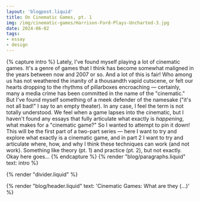 ```yaml
---
layout: 'blogpost.liquid'
title: On Cinematic Games, pt. 1
img: /img/cinematic-games/Harrison-Ford-Plays-Uncharted-3.jpg
date: 2024-06-02
tags: 
- essay
- design
---
```


{% capture intro %}
Lately, I've found myself playing a lot of cinematic games. It's a genre of games that I think has become somewhat maligned in the years between now and 2007 or so. And a lot of this is fair! Who among us has not weathered the inanity of a thousandth vapid cutscene, or felt our hearts dropping to the rhythms of pillarboxes encroaching — certainly, many a media crime has been committed in the name of the "cinematic." But I've found myself something of a meek defender of the namesake ("it's not all bad!" I say to an empty theater). In any case, I feel the term is not totally understood. We feel when a game lapses into the cinematic, but I haven't found any essays that fully articulate what exactly is _happening_, what makes for a "cinematic game?" So I wanted to attempt to pin it down! This will be the first part of a two-part series — here I want to try and explore what exactly is a cinematic game, and in part 2 I want to try and articulate where, how, and why I think these techniques can work (and not work). Something like theory (pt. 1) and practice (pt. 2), but not exactly. Okay here goes...
{% endcapture %}
{% render "blog/paragraphs.liquid" text: intro %}

{% render "divider.liquid" %}

<!-- <div class="Blog-imageFullWidth">
    <img src="/img/cinematic-games/king-kong.jpg"></img>
</div>-->

{% render "blog/header.liquid" text: 'Cinematic Games: What are they (...)' %} 






<!-- 
outline: 

cinematic not clearly understood: what is it?

- in some ways i wonder if it's something of a misnomer. something is "cinematic" in the sense that tarvkosky is painterly, or nuri bilge ceylan is photographic (or ozu) -- perhaps Anthony Mann could be said to be like a draughtsman, with the focus on light and form, and so on and so forth

- about immersion of *character* rather than immersion of *place*

- prestige, spectacle

- plot (story games)

- control taken away
    - metagaming, to play the cinematic is to cede those possibilities and relinquish control, consent to it, etc
    - well played game, to play well is to do this (maybe mention in metal gear / 30 flights further down)

- cinematic as externalization of a character's internality, their psychology
    - linda hutcheon's tell, show, interact
    - showing feelings through lighting, or camera
    - closeness to the psychology of the character, which of course risks tension in how we view ourselves in our own play as the character

- uses camera, lighting, blocking, edits to convey the psychology of the character
    - Cyberpunk 2077 (blocking feels coreographed! even if it's not, blocking is deliberate to make for good composition; camera is restricted; movement is disabled; etc)

    - Beginner's Guide walking backwards: not cinematic because it doesn't give you anything about the character
    - other examples outside cinematic: architectural games (Hitman, Control)

    - interesting to note here that other media do this! even things like JJ Abrams lens flares are pointing explicitly at technical limitations of other media, Brian Eno essay on attachment to this, etc etc

    - also can note the corruption of form that happens here (close up, one take, these things lose their "meaning" when adapted)

- why make these games then?
    - the fact that they only begin to appear in the 90s tells us something about the reasons. for one visual fidelity of cinema can be recreated. for another a generation of creators self consciously making something as a "true work of art," borrowing cultural capital of film and trying to rub it off on something as culturally low and pitiable as a videogame.

    - take half life 2. in these scenes characters are going through things and feelings; games hesitant to externalize of declare what a character is feeling: supposed to be derived through play not story. but when making storytelling games this is difficult! unproductive tension between story and play in half life 2, imo. versus metal gear 5 where important story beats that inform everything surrounding it take control away from player.
        - also want to bring up arkham asylum -- standing and listening is boring! later, in arkham knight, when you turn and the scene changes, much better storytelling. here the drama is through play and interaction, which "justifies" keeping the player in control (there is something to do, to be gained, to play a part in!)
        - versus in half life 2 where you are "out of the scene" but are mysteriously left in control of your character. could of course argue that it's fun to stomp on their faces and run streaking in circles flailing wildly at wooden boxes while they're having a serious conversation! but i feel the game either needs to lean into that and emphasize the goofiness of the scenario, or else find a way to make play integral to the storytelling there, or else just use a cutscene! people use them for a reason, after all

- examples of cinematic games
    - Metal Gear 5. playing through cinematic could be called "theatrical" in the sense that its participatory, told through being a part of the play. But actually it's on rails. More like an interactive pre authored cinema scene. Here, the tension is not "can I perform this?" but rather "what will happen next?" By placing you the player as the central actor the screen's unraveling takes on new meaning: it's never clear when the game's control will give way to the player's and in this way a sense of play, ownership, and tension is created. Also well-played game idea here: playing this well is being in tune with what the game wants and consenting to play along. interesting to note that as the intro goes along the cinematic gives way to "gaminess." as you get more and more control of the character you feel less and less of the "cinematic" -- yet this is not to say the cinematic goes away

    - 30 flights line is more blurred: "what will happen next" is partnered with "can I perform this," but also the urgency of the scene, the drama will not work if you don't play your part well, and in this way performing well and "correctly" becomees part of the thrill, being a good actor and player within a play space whose success is reliant on something more than ourselves alone.

    - uncharted. "can i perform this" is much bigger question. all of these have their own qualities.

    - Cyberpunk 2077 scene

    - assassin's creed 2 opening.



when does the cinematic work / not work?

- when disruption is predictable, and serves a clear purpose, it's okay (Dark Souls: amps you up for a big fight, serves the drama!; versus Dragon's Dogma, which takes the life out of the scene, makes for awkward pacing, for me doesn't serve drama, or perhaps it's that the fight doesn't live up to the expectation which makes the whole thing feel a little limp and silly)

- when it's clear that what's being cinemafied is *better* cinemafied (Uncharted cutscenes, Assassin's Creed 2 intro, even Metal Gear 5 helicopter cutscene with Quiet taking control -- you don't ever have control of the scene and so it makes sense (though imo a little too long...))

- can bring up well played game again that the game should respect the player here as an autonomous agent! curious how to define when this works...

- you need to decide if your game is a story game or not a story game..........don't waste my time!! cutscenes better move the drama forward in some way! (Assinassin's Creed Odyssey)

- should still always serve the play. assassin's creed adapting filmic dialog to action, talking with Da Vinci in Venice and walking in a cirlce. West Wing




for something like Star Wars or Dragon's Dogma, these cut scenes eat up the scene's drama, AND the action in the cutscene is the action you'd do with gameplay -- in short, when i watch these cutscenes, i think, "i'd rather be playing this than watching this." compare to e.g. the snake scene in sekiro


-->